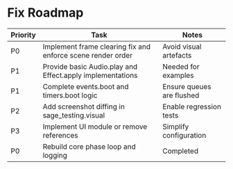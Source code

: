 # Fix Roadmap

| Priority | Task | Notes |
|---------|------|------|
| P0 | Implement frame clearing fix and enforce scene render order | Avoid visual artefacts |
| P1 | Provide basic Audio.play and Effect.apply implementations | Needed for examples |
| P1 | Complete events.boot and timers.boot logic | Ensure queues are flushed |
| P2 | Add screenshot diffing in sage_testing.visual | Enable regression tests |
| P3 | Implement UI module or remove references | Simplify configuration |
| P0 | Rebuild core phase loop and logging | Completed |
